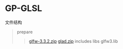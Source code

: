# GP-GLSL
文件结构
>prepare
>>[glfw-3.3.2.zip](https://www.glfw.org/download.html)
>>[glad.zip](https://glad.dav1d.de/)
>includes
>libs
>>glfw3.lib

